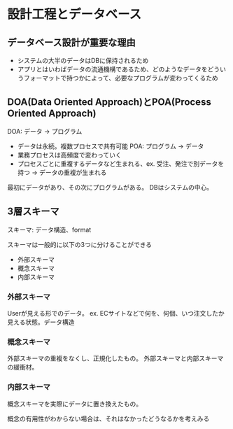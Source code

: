 # 設計工程とデータベース
## データベース設計が重要な理由
- システムの大半のデータはDBに保持されるため
- アプリとはいわばデータの流通機構であるため、どのようなデータをどういうフォーマットで持つかによって、必要なプログラムが変わってくるため

## DOA(Data Oriented Approach)とPOA(Process Oriented Approach)
DOA: データ -> プログラム
  - データは永続。複数プロセスで共有可能
POA: プログラム -> データ
  - 業務プロセスは高頻度で変わっていく
  - プロセスごとに重複するデータなど生まれる、ex. 受注、発注で別データを持つ -> データの重複が生まれる

最初にデータがあり、その次にプログラムがある。
DBはシステムの中心。

## 3層スキーマ
スキーマ: データ構造、format

スキーマは一般的に以下の3つに分けることができる
- 外部スキーマ
- 概念スキーマ
- 内部スキーマ

### 外部スキーマ
Userが見える形でのデータ。
ex. ECサイトなどで何を、何個、いつ注文したか見える状態。データ構造

### 概念スキーマ
外部スキーマの重複をなくし、正規化したもの。
外部スキーマと内部スキーマの緩衝材。

### 内部スキーマ
概念スキーマを実際にデータに置き換えたもの。

概念の有用性がわからない場合は、それはなかったどうなるかを考えみる
